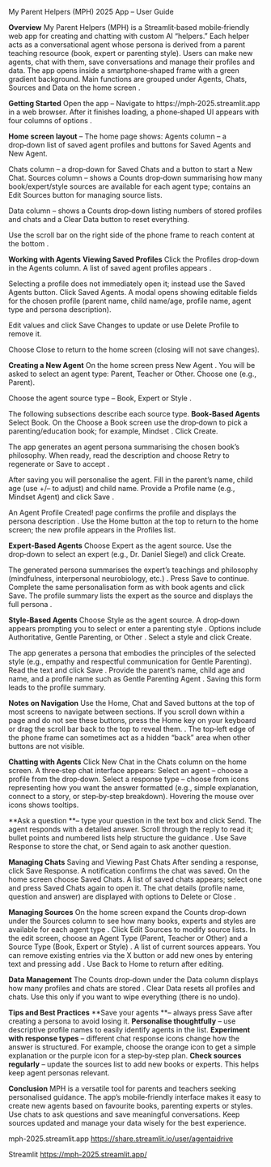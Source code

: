 My Parent Helpers (MPH) 2025 App – User Guide

**Overview**
My Parent Helpers (MPH) is a Streamlit‑based mobile‑friendly web app for creating and chatting with
custom AI “helpers.” Each helper acts as a conversational agent whose persona is derived from a parent
teaching resource (book, expert or parenting style). Users can make new agents, chat with them, save
conversations and manage their profiles and data. The app opens inside a smartphone‑shaped frame with
a green gradient background. Main functions are grouped under Agents, Chats, Sources and Data on the
home screen .

**Getting Started**
Open the app – Navigate to https://mph‑2025.streamlit.app in a web browser. After it finishes loading, 
a phone‑shaped UI appears with four columns of options .

**Home screen layout** – The home page shows:
Agents column – a drop‑down list of saved agent profiles and buttons for Saved Agents and New
Agent.

Chats column – a drop‑down for Saved Chats and a button to start a New Chat.
Sources column – shows a Counts drop‑down summarising how many book/expert/style sources are
available for each agent type; contains an Edit Sources button for managing source lists.

Data column – shows a Counts drop‑down listing numbers of stored profiles and chats and a Clear
Data button to reset everything.

Use the scroll bar on the right side of the phone frame to reach content at the bottom .

**Working with Agents**
**Viewing Saved Profiles**
Click the Profiles drop‑down in the Agents column. A list of saved agent profiles appears .

Selecting a profile does not immediately open it; instead use the Saved Agents button.
Click Saved Agents. A modal opens showing editable fields for the chosen profile (parent name,
child name/age, profile name, agent type and persona description). 

Edit values and click Save Changes to update or use Delete Profile to remove it. 

Choose Close to return to the home screen (closing will not save changes).

**Creating a New Agent**
On the home screen press New Agent . You will be asked to select an agent type: Parent, Teacher
or Other. Choose one (e.g., Parent).

Choose the agent source type – Book, Expert or Style .

The following subsections describe each source type.
**Book‑Based Agents**
Select Book. On the Choose a Book screen use the drop‑down to pick a parenting/education book; for
example, Mindset . Click Create.

The app generates an agent persona summarising the chosen book’s philosophy. When ready, read
the description and choose Retry to regenerate or Save to accept .

After saving you will personalise the agent. Fill in the parent’s name, child age (use +/– to adjust) and
child name. Provide a Profile name (e.g., Mindset Agent) and click Save .

An Agent Profile Created! page confirms the profile and displays the persona description . Use
the Home button at the top to return to the home screen; the new profile appears in the Profiles list.

**Expert‑Based Agents**
Choose Expert as the agent source. Use the drop‑down to select an expert (e.g., Dr. Daniel Siegel)
and click Create.

The generated persona summarises the expert’s teachings and philosophy (mindfulness,
interpersonal neurobiology, etc.) . Press Save to continue.
Complete the same personalisation form as with book agents and click Save. The profile summary
lists the expert as the source and displays the full persona .

**Style‑Based Agents**
Choose Style as the agent source. A drop‑down appears prompting you to select or enter a
parenting style . Options include Authoritative, Gentle Parenting, or Other . Select a style
and click Create.

The app generates a persona that embodies the principles of the selected style (e.g., empathy and
respectful communication for Gentle Parenting). Read the text and click Save .
Provide the parent’s name, child age and name, and a profile name such as Gentle Parenting Agent
. Saving this form leads to the profile summary.

**Notes on Navigation**
Use the Home, Chat and Saved buttons at the top of most screens to navigate between sections.
If you scroll down within a page and do not see these buttons, press the Home key on your keyboard
or drag the scroll bar back to the top to reveal them. .
The top‑left edge of the phone frame can sometimes act as a hidden “back” area when other buttons
are not visible.

**Chatting with Agents**
Click New Chat in the Chats column on the home screen. A three‑step chat interface appears:
Select an agent – choose a profile from the drop‑down.
Select a response type – choose from icons representing how you want the answer formatted (e.g.,
simple explanation, connect to a story, or step‑by‑step breakdown). Hovering the mouse over icons
shows tooltips.

**Ask a question **– type your question in the text box and click Send.
The agent responds with a detailed answer. Scroll through the reply to read it; bullet points and
numbered lists help structure the guidance . Use Save Response to store the chat, or Send again
to ask another question.

**Managing Chats**
Saving and Viewing Past Chats
After sending a response, click Save Response. A notification confirms the chat was saved.
On the home screen choose Saved Chats. A list of saved chats appears; select one and press Saved
Chats again to open it. The chat details (profile name, question and answer) are displayed with
options to Delete or Close .

**Managing Sources**
On the home screen expand the Counts drop‑down under the Sources column to see how many
books, experts and styles are available for each agent type .
Click Edit Sources to modify source lists. In the edit screen, choose an Agent Type (Parent, Teacher
or Other) and a Source Type (Book, Expert or Style) . A list of current sources appears. You can
remove existing entries via the X button or add new ones by entering text and pressing add .
Use Back to Home to return after editing.

**Data Management**
The Counts drop‑down under the Data column displays how many profiles and chats are stored .
Clear Data resets all profiles and chats. Use this only if you want to wipe everything (there is no
undo).

**Tips and Best Practices**
**Save your agents **– always press Save after creating a persona to avoid losing it.
**Personalise thoughtfully** – use descriptive profile names to easily identify agents in the list.
**Experiment with response types** – different chat response icons change how the answer is
structured. For example, choose the orange icon to get a simple explanation or the purple icon for a
step‑by‑step plan.
**Check sources regularly** – update the sources list to add new books or experts. This helps keep
agent personas relevant.

**Conclusion**
MPH is a versatile tool for parents and teachers seeking personalised guidance. The app’s mobile‑friendly
interface makes it easy to create new agents based on favourite books, parenting experts or styles. Use
chats to ask questions and save meaningful conversations. Keep sources updated and manage your data
wisely for the best experience.

mph-2025.streamlit.app
https://share.streamlit.io/user/agentaidrive

Streamlit
https://mph-2025.streamlit.app/
